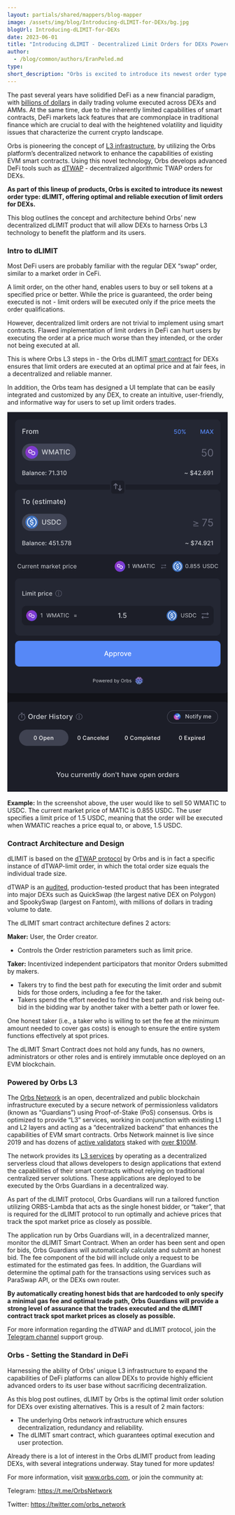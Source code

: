 ```yaml
---
layout: partials/shared/mappers/blog-mapper
image: /assets/img/blog/Introducing-dLIMIT-for-DEXs/bg.jpg
blogUrl: Introducing-dLIMIT-for-DEXs
date: 2023-06-01
title: "Introducing dLIMIT - Decentralized Limit Orders for DEXs Powered by Orbs"
author:
  - /blog/common/authors/EranPeled.md
type:
short_description: "Orbs is excited to introduce its newest order type: dLIMIT, offering optimal and reliable execution of limit orders for DEXs."
---
```

The past several years have solidified DeFi as a new financial paradigm, with [billions of dollars](https://www.coingecko.com/en/dex) in daily trading volume executed across DEXs and AMMs. At the same time, due to the inherently limited capabilities of smart contracts, DeFi markets lack features that are commonplace in traditional finance which are crucial to deal with the heightened volatility and liquidity issues that characterize the current crypto landscape.

Orbs is pioneering the concept of [L3 infrastructure](https://www.orbs.com/overview/), by utilizing the Orbs platform’s decentralized network to enhance the capabilities of existing EVM smart contracts. Using this novel technology, Orbs develops advanced DeFi tools such as [dTWAP](https://www.orbs.com/dtwap/) - decentralized algorithmic TWAP orders for DEXs.

**As part of this lineup of products, Orbs is excited to introduce its newest order type: dLIMIT, offering optimal and reliable execution of limit orders for DEXs.**

This blog outlines the concept and architecture behind Orbs’ new decentralized dLIMIT product that will allow DEXs to harness Orbs L3 technology to benefit the platform and its users.


### Intro to dLIMIT

Most DeFi users are probably familiar with the regular DEX “swap” order, similar to a market order in CeFi. 

A limit order, on the other hand, enables users to buy or sell tokens at a specified price or better. While the price is guaranteed, the order being executed is not - limit orders will be executed only if the price meets the order qualifications.

However, decentralized limit orders are not trivial to implement using smart contracts. Flawed implementation of limit orders in DeFi can hurt users by executing the order at a price much worse than they intended, or the order not being executed at all.

This is where Orbs L3 steps in - the Orbs dLIMIT [smart contract](https://github.com/orbs-network/twap) for DEXs ensures that limit orders are executed at an optimal price and at fair fees, in a decentralized and reliable manner.

In addition, the Orbs team has designed a UI template that can be easily integrated and customized by any DEX, to create an intuitive, user-friendly, and informative way for users to set up limit orders trades.


![screenshot](/assets/img/blog/Introducing-dLIMIT-for-DEXs/image1.png)


**Example:**
In the screenshot above, the user would like to sell 50 WMATIC to USDC. The current market price of MATIC is 0.855 USDC. The user specifies a limit price of 1.5 USDC, meaning that the order will be executed when WMATIC reaches a price equal to, or above, 1.5 USDC.


### Contract Architecture and Design

 dLIMIT is based on the [dTWAP protocol](https://www.orbs.com/dtwap/) by Orbs and is in fact a specific instance of dTWAP-limit order, in which the total order size equals the individual trade size. 

dTWAP is an [audited](https://github.com/orbs-network/twap/blob/master/Audit-Report-PeckShield.pdf), production-tested product that has been integrated into major DEXs such as QuickSwap (the largest native DEX on Polygon) and SpookySwap (largest on Fantom), with millions of dollars in trading volume to date.

The dLIMIT smart contract architecture defines 2 actors:

**Maker:** User, the Order creator. 

- Controls the Order restriction parameters such as limit price.

**Taker:** Incentivized independent participators that monitor Orders submitted by makers. 

- Takers try to find the best path for executing the limit order and submit bids for those orders, including a fee for the taker.
- Takers spend the effort needed to find the best path and risk being out-bid in the bidding war by another taker with a better path or lower fee.

One honest taker (i.e., a taker who is willing to set the fee at the minimum amount needed to cover gas costs) is enough to ensure the entire system functions effectively at spot prices.

The dLIMIT Smart Contract does not hold any funds, has no owners, administrators or other roles and is entirely immutable once deployed on an EVM blockchain.


### Powered by Orbs L3

The [Orbs Network](https://orbs.com/) is an open, decentralized and public blockchain infrastructure executed by a secure network of permissionless validators (known as “Guardians”) using Proof-of-Stake (PoS) consensus. Orbs is optimized to provide “L3” services, working in conjunction with existing L1 and L2 layers and acting as a “decentralized backend” that enhances the capabilities of EVM smart contracts. Orbs Network mainnet is live since 2019 and has dozens of [active validators](https://status.orbs.network/) staked with [over $100M](https://etherscan.io/address/0x01d59af68e2dcb44e04c50e05f62e7043f2656c3).

The network provides its [L3 services](https://www.orbs.com/network/) by operating as a decentralized serverless cloud that allows developers to design applications that extend the capabilities of their smart contracts without relying on traditional centralized server solutions. These applications are deployed to be executed by the Orbs Guardians in a decentralized way.

As part of the dLIMIT protocol, Orbs Guardians will run a tailored function utilizing ORBS-Lambda that acts as the single honest bidder, or “taker”, that is required for the dLIMIT protocol to run optimally and achieve prices that track the spot market price as closely as possible.

The application run by Orbs Guardians will, in a decentralized manner, monitor the dLIMIT Smart Contract. When an order has been sent and open for bids, Orbs Guardians will automatically calculate and submit an honest bid. The fee component of the bid will include only a request to be estimated for the estimated gas fees. In addition, the Guardians will determine the optimal path for the transactions using services such as ParaSwap API, or the DEXs own router.

**By automatically creating honest bids that are hardcoded to only specify a minimal gas fee and optimal trade path, Orbs Guardians will provide a strong level of assurance that the trades executed and the dLIMIT contract track spot market prices as closely as possible.**

For more information regarding the dTWAP and dLIMIT protocol, join the [Telegram channel](https://t.me/dTWAPSupportGroup) support group.



<div class='line-separator'> </div>


### Orbs - Setting the Standard in DeFi

Harnessing the ability of Orbs’ unique L3 infrastructure to expand the capabilities of DeFi platforms can allow DEXs to provide highly efficient advanced orders to its user base without sacrificing decentralization. 

As this blog post outlines, dLIMIT by Orbs is the optimal limit order solution for DEXs over existing alternatives. This is a result of 2 main factors:
- The underlying Orbs network infrastructure which ensures decentralization, redundancy and reliability.
- The dLIMIT smart contract, which guarantees optimal execution and user protection.

Already there is a lot of interest in the Orbs dLIMIT product from leading DEXs, with several integrations underway. Stay tuned for more updates!


For more information, visit www.orbs.com, or join the community at:

Telegram: https://t.me/OrbsNetwork

Twitter: https://twitter.com/orbs_network






